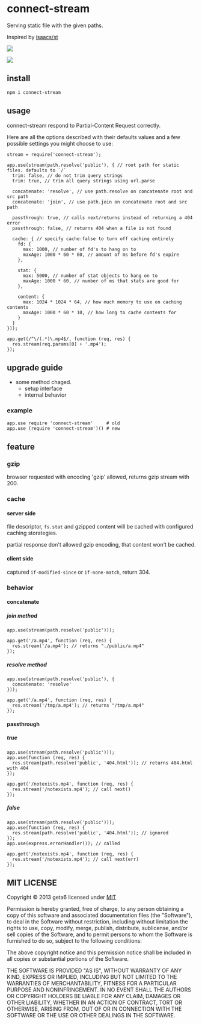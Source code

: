 # connect-stream

  Serving static file with the given paths.

  Inspired by [isaacs/st](https://github.com/isaacs/st)

  ![](https://nodei.co/npm/connect-stream.png)

  ![](https://travis-ci.org/geta6/connect-stream.png)


## install

    npm i connect-stream

## usage

  connect-stream respond to Partial-Content Request correctly.

  Here are all the options described with their defaults values and a few possible settings you might choose to use:

    stream = require('connect-stream');

    app.use(stream(path.resolve('public'), { // root path for static files. defaults to `/`
      trim: false, // do not trim query strings
      trim: true, // trim all query strings using url.parse

      concatenate: 'resolve', // use path.resolve on concatenate root and src path
      concatenate: 'join', // use path.join on concatenate root and src path

      passthrough: true, // calls next/returns instead of returning a 404 error
      passthrough: false, // returns 404 when a file is not found

      cache: { // specify cache:false to turn off caching entirely
        fd: {
          max: 1000, // number of fd's to hang on to
          maxAge: 1000 * 60 * 60, // amount of ms before fd's expire
        },

        stat: {
          max: 5000, // number of stat objects to hang on to
          maxAge: 1000 * 60, // number of ms that stats are good for
        },

        content: {
          max: 1024 * 1024 * 64, // how much memory to use on caching contents
          maxAge: 1000 * 60 * 10, // how long to cache contents for
        }
      }
    }));

    app.get(/^\/(.*)\.mp4$/, function (req, res) {
      res.stream(req.params[0] + '.mp4');
    });

## upgrade guide

* some method chaged.
  * setup interface
  * internal behavior

### example

```
app.use require 'connect-stream'     # old
app.use (require 'connect-stream')() # new
```

## feature

### gzip

  browser requested with encoding 'gzip' allowed, returns gzip stream with 200.

### cache

#### server side

  file descriptor, `fs.stat` and gzipped content will be cached with configured caching storategies.

  partial response don't allowed gzip encoding, that content won't be cached.

#### client side

  captured `if-modified-since` or `if-none-match`, return 304.

### behavior

#### concatenate

##### join method

    app.use(stream(path.resolve('public')));

    app.get('/a.mp4', function (req, res) {
      res.stream('/a.mp4'); // returns "./public/a.mp4"
    });

##### resolve method

    app.use(stream(path.resolve('public'), {
      concatenate: 'resolve'
    }));

    app.get('/a.mp4', function (req, res) {
      res.stream('/tmp/a.mp4'); // returns "/tmp/a.mp4"
    });

#### passthrough

##### true

    app.use(stream(path.resolve('public')));
    app.use(function (req, res) {
      res.stream(path.resolve('public', '404.html')); // returns 404.html with 404
    });

    app.get('/notexists.mp4', function (req, res) {
      res.stream('/notexists.mp4'); // call next()
    });

##### false

    app.use(stream(path.resolve('public')));
    app.use(function (req, res) {
      res.stream(path.resolve('public', '404.html')); // ignored
    });
    app.use(express.errorHandler()); // called

    app.get('/notexists.mp4', function (req, res) {
      res.stream('/notexists.mp4'); // call next(err)
    });

## MIT LICENSE

Copyright &copy; 2013 geta6 licensed under [MIT](http://opensource.org/licenses/MIT)

Permission is hereby granted, free of charge, to any person obtaining a copy of this software and associated documentation files (the "Software"), to deal in the Software without restriction, including without limitation the rights to use, copy, modify, merge, publish, distribute, sublicense, and/or sell copies of the Software, and to permit persons to whom the Software is furnished to do so, subject to the following conditions:

The above copyright notice and this permission notice shall be included in all copies or substantial portions of the Software.

THE SOFTWARE IS PROVIDED "AS IS", WITHOUT WARRANTY OF ANY KIND, EXPRESS OR IMPLIED, INCLUDING BUT NOT LIMITED TO THE WARRANTIES OF MERCHANTABILITY, FITNESS FOR A PARTICULAR PURPOSE AND NONINFRINGEMENT. IN NO EVENT SHALL THE AUTHORS OR COPYRIGHT HOLDERS BE LIABLE FOR ANY CLAIM, DAMAGES OR OTHER LIABILITY, WHETHER IN AN ACTION OF CONTRACT, TORT OR OTHERWISE, ARISING FROM, OUT OF OR IN CONNECTION WITH THE SOFTWARE OR THE USE OR OTHER DEALINGS IN THE SOFTWARE.
